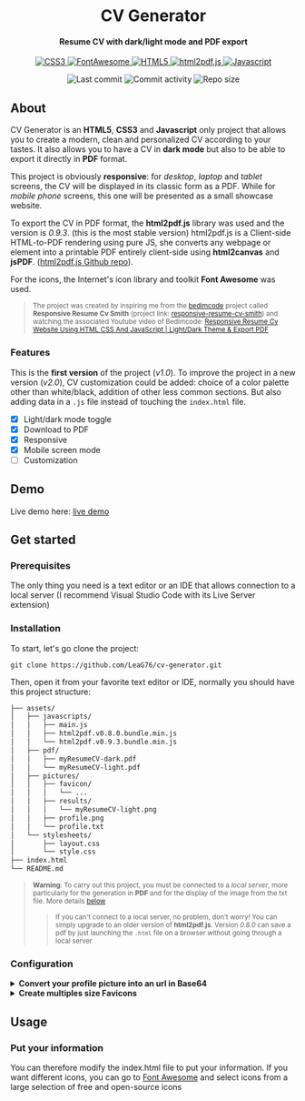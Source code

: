 <p align="center">
  <h1 align="center">CV Generator</h1>
  <h4 align="center">Resume CV with dark/light mode and PDF export</h4>
</p>

<p align="center">
  <a href="https://developer.mozilla.org/en-US/docs/Web/CSS">
    <img alt="CSS3" src="https://img.shields.io/badge/-CSS3-0068BA?style=flat&logo=css3&logoColor=white" />
  </a>

  <a href="https://fontawesome.com/">
    <img alt="FontAwesome" src="https://img.shields.io/badge/-Font_Awesome-2186DF?style=flat&logo=fontawesome&logoColor=white" />
  </a>

  <a href="https://developer.mozilla.org/en-US/docs/Glossary/HTML5">
    <img alt="HTML5" src="https://img.shields.io/badge/-HTML5-DD4D25?style=flat&logo=html5&logoColor=white" />
  </a>

  <a href="https://ekoopmans.github.io/html2pdf.js/">
    <img alt="html2pdf.js" src="https://img.shields.io/badge/-html2pdf.js-16866B?style=flat&logo=javascript&logoColor=white" />
  </a>
  
  <a href="https://developer.mozilla.org/en-US/docs/Web/JavaScript">
    <img alt="Javascript" src="https://img.shields.io/badge/-Javascript-EFD81D?style=flat&logo=javascript&logoColor=white" /> 
  </a> 
</p>

<p align="center">
  <img alt="Last commit" src="https://img.shields.io/github/last-commit/leag76/cv-generator?color=%23B5CDA3&logo=github&logoColor=white" />
  <img alt="Commit activity" src="https://img.shields.io/github/commit-activity/y/leag76/cv-generator?color=%23A76844&logo=github&logoColor=white" />
  <img alt="Repo size" src="https://img.shields.io/github/repo-size/leag76/cv-generator?color=%23C1AC95&logo=github&logoColor=white" />
</p>

## About

CV Generator is an **HTML5**, **CSS3** and **Javascript** only project that allows you to create a modern, clean and personalized CV according to your tastes. It also allows you to have a CV in **dark mode** but also to be able to export it directly in **PDF** format.

This project is obviously **responsive**: for *desktop*, *laptop* and *tablet* screens, the CV will be displayed in its classic form as a PDF. While for *mobile phone* screens, this one will be presented as a small showcase website.

To export the CV in PDF format, the **html2pdf.js** library was used and the version is *0.9.3*. (this is the most stable version) html2pdf.js is a Client-side HTML-to-PDF rendering using pure JS, she converts any webpage or element into a printable PDF entirely client-side using **html2canvas** and **jsPDF**. ([html2pdf.js Github repo](https://github.com/eKoopmans/html2pdf.js "Go to the html2pdf.js Github repo")).

For the icons, the Internet's icon library and toolkit **Font Awesome** was used.

> <sub>The project was created by inspiring me from the <a href="https://github.com/bedimcode">bedimcode</a> project called **Responsive Resume Cv Smith** (project link: <a href="https://github.com/bedimcode/responsive-resume-cv-smith">responsive-resume-cv-smith</a>) and watching the associated Youtube video of Bedimcode: <a href="https://www.youtube.com/watch?v=oYjseP_Qhv4">Responsive Resume Cv Website Using HTML CSS And JavaScript | Light/Dark Theme & Export PDF</a></sub>

### Features

This is the **first version** of the project (*v1.0*). To improve the project in a new version (*v2.0*), CV customization could be added: choice of a color palette other than white/black, addition of other less common sections. But also adding data in a `.js` file instead of touching the `index.html` file.

- [x] Light/dark mode toggle
- [x] Download to PDF
- [x] Responsive
- [x] Mobile screen mode
- [ ] Customization

## Demo

Live demo here: [live demo](https://leag76.github.io/cv-generator/ "Go to the live demo")

## Get started

### Prerequisites
The only thing you need is a text editor or an IDE that allows connection to a local server (I recommend Visual Studio Code with its Live Server extension)

### Installation

To start, let's go clone the project:

```
git clone https://github.com/LeaG76/cv-generator.git
```

Then, open it from your favorite text editor or IDE, normally you should have this project structure:

```bash
├── assets/
│   ├── javascripts/
│   │   ├── main.js
│   │   ├── html2pdf.v0.8.0.bundle.min.js
│   │   └── html2pdf.v0.9.3.bundle.min.js
│   ├── pdf/
│   │   ├── myResumeCV-dark.pdf
│   │   └── myResumeCV-light.pdf
│   ├── pictures/
│   │   ├── favicon/
│   │   │   └── ...
│   │   ├── results/
│   │   │   └── myResumeCV-light.png
│   │   ├── profile.png
│   │   └── profile.txt
│   └── stylesheets/
│       ├── layout.css
│       └── style.css
├── index.html
└── README.md
```

> <sub>**Warning**: To carry out this project, you must be connected to a *local server*, more particularly for the generation in **PDF** and for the display of the image from the txt file. More details [below](#configuration "Go to configuration")</sub>
>> <sub>If you can't connect to a local server, no problem, don't worry! You can simply upgrade to an older version of **html2pdf.js**. Version *0.8.0* can save a pdf by just launching the `.html` file on a browser without going through a local server</sub>

### Configuration

<details close>
  <summary><b>Convert your profile picture into an url in Base64</b></summary>
  <br>

  To convert your image to a Base64 url, you can go to websites allowing this action to be carried out such as: [Base64 Image](https://www.base64-image.de/ "Go to Base64 Image") or [elmah.io](https://elmah.io/tools/base64-image-encoder "Go to elmah.io")


  Convert your logo image to Base64 and replace this :

```html
<img src="assets/pictures/profile.png" alt="Icon picture" class="home_img">
```

by this :

```html
<img src="your_base64_url" alt="Icon picture" class="home_img">
```
</details>

<details close>
  <summary><b>Create multiples size Favicons</b></summary>
  <br>
</details>

## Usage

### Put your information

You can therefore modify the index.html file to put your information. If you want different icons, you can go to [Font Awesome](https://fontawesome.com/search?m=free&o=r "Go to Font Awesome") and select icons from a large selection of free and open-source icons

